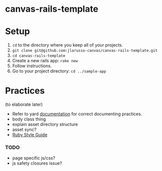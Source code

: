 canvas-rails-template
=====================
# Setup
1. `cd` to the directory where you keep all of your projects.
2. `git clone git@github.com:jlarusso-canvas/canvas-rails-template.git`
3. `cd canvas-rails-template`
4. Create a new rails app: `rake new`
5. Follow instructions.
6. Go to your project directory: `cd ../sample-app`

# Practices
(to elaborate later)  
- Refer to yard [documentation](http://rubydoc.info/gems/yard/file/docs/GettingStarted.md) for correct documenting practices.
- body class thing
- explain asset directory structure
- asset sync?
- [Ruby Style Guide](https://github.com/bbatsov/ruby-style-guide)

### TODO
- page specific js/css?
- js safety closures issue?

